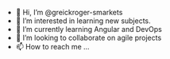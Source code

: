 - 👋 Hi, I’m @greickroger-smarkets
- 👀 I’m interested in learning new subjects.
- 🌱 I’m currently learning Angular and DevOps
- 💞️ I’m looking to collaborate on agile projects
- 📫 How to reach me ...

<!---
greickroger-smarkets/greickroger-smarkets is a ✨ special ✨ repository because its `README.md` (this file) appears on your GitHub profile.
You can click the Preview link to take a look at your changes.
--->
